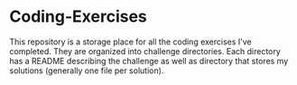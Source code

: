 # Coding-Exercises

This repository is a storage place for all the coding exercises I've completed. They are organized into challenge directories. Each directory has a README describing the challenge as well as directory that stores my solutions (generally one file per solution).
